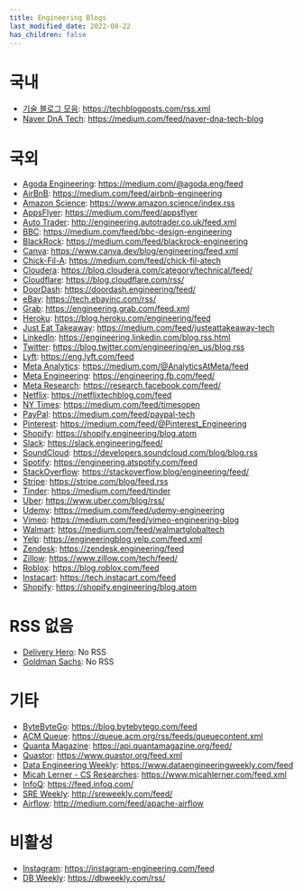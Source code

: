 ```yaml
---
title: Engineering Blogs
last_modified_date: 2022-08-22
has_children: false
---
```


# 국내
- [기술 블로그 모음](https://techblogposts.com/): https://techblogposts.com/rss.xml
- [Naver DnA Tech](https://medium.com/naver-dna-tech-blog): https://medium.com/feed/naver-dna-tech-blog

# 국외
- [Agoda Engineering](https://medium.com/@agoda.eng): https://medium.com/@agoda.eng/feed
- [AirBnB](https://medium.com/airbnb-engineering): https://medium.com/feed/airbnb-engineering
- [Amazon Science](https://www.amazon.science/): https://www.amazon.science/index.rss
- [AppsFlyer](https://medium.com/appsflyer): https://medium.com/feed/appsflyer
- [Auto Trader](https://engineering.autotrader.co.uk/): http://engineering.autotrader.co.uk/feed.xml
- [BBC](https://medium.com/bbc-design-engineering): https://medium.com/feed/bbc-design-engineering
- [BlackRock](https://medium.com/blackrock-engineering): https://medium.com/feed/blackrock-engineering
- [Canva](https://www.canva.dev/blog/engineering/): https://www.canva.dev/blog/engineering/feed.xml
- [Chick-Fil-A](https://medium.com/chick-fil-atech): https://medium.com/feed/chick-fil-atech
- [Cloudera](https://blog.cloudera.com/category/technical/): https://blog.cloudera.com/category/technical/feed/
- [Cloudflare](https://blog.cloudflare.com/): https://blog.cloudflare.com/rss/
- [DoorDash](https://doordash.engineering/): https://doordash.engineering/feed/
- [eBay](https://tech.ebayinc.com/): https://tech.ebayinc.com/rss/
- [Grab](https://engineering.grab.com/): https://engineering.grab.com/feed.xml
- [Heroku](https://blog.heroku.com/engineering/): https://blog.heroku.com/engineering/feed
- [Just Eat Takeaway](https://medium.com/justeattakeaway-tech): https://medium.com/feed/justeattakeaway-tech
- [LinkedIn](https://engineering.linkedin.com/): https://engineering.linkedin.com/blog.rss.html
- [Twitter](https://blog.twitter.com/engineering/en_us/): https://blog.twitter.com/engineering/en_us/blog.rss
- [Lyft](https://eng.lyft.com/): https://eng.lyft.com/feed
- [Meta Analytics](https://medium.com/@AnalyticsAtMeta/feed): https://medium.com/@AnalyticsAtMeta/feed
- [Meta Engineering](https://engineering.fb.com/): https://engineering.fb.com/feed/
- [Meta Research](https://research.facebook.com/): https://research.facebook.com/feed/
- [Netflix](https://netflixtechblog.com/): https://netflixtechblog.com/feed
- [NY Times](https://medium.com/timesopen): https://medium.com/feed/timesopen
- [PayPal](https://medium.com/paypal-tech): https://medium.com/feed/paypal-tech
- [Pinterest](https://medium.com/@Pinterest_Engineering): https://medium.com/feed/@Pinterest_Engineering
- [Shopify](https://shopify.engineering/): https://shopify.engineering/blog.atom
- [Slack](https://slack.engineering/): https://slack.engineering/feed/
- [SoundCloud](https://developers.soundcloud.com/blog/): https://developers.soundcloud.com/blog/blog.rss
- [Spotify](https://engineering.atspotify.com/): https://engineering.atspotify.com/feed
- [StackOverflow](https://stackoverflow.blog/engineering/): https://stackoverflow.blog/engineering/feed/
- [Stripe](https://stripe.com/blog/): https://stripe.com/blog/feed.rss
- [Tinder](https://medium.com/feed/tinder): https://medium.com/feed/tinder
- [Uber](https://www.uber.com/blog/): https://www.uber.com/blog/rss/
- [Udemy](https://medium.com/udemy-engineering): https://medium.com/feed/udemy-engineering
- [Vimeo](https://medium.com/vimeo-engineering-blog): https://medium.com/feed/vimeo-engineering-blog
- [Walmart](https://medium.com/walmartglobaltech): https://medium.com/feed/walmartglobaltech
- [Yelp](https://engineeringblog.yelp.com/): https://engineeringblog.yelp.com/feed.xml
- [Zendesk](https://zendesk.engineering/): https://zendesk.engineering/feed
- [Zillow](https://www.zillow.com/tech/): https://www.zillow.com/tech/feed/
- [Roblox](https://blog.roblox.com/): https://blog.roblox.com/feed
- [Instacart](https://tech.instacart.com/): https://tech.instacart.com/feed
- [Shopify](https://shopify.engineering/): https://shopify.engineering/blog.atom

# RSS 없음
- [Delivery Hero](https://tech.deliveryhero.com/): No RSS
- [Goldman Sachs](https://developer.gs.com/blog/posts): No RSS

# 기타
- [ByteByteGo](https://blog.bytebytego.com/): https://blog.bytebytego.com/feed
- [ACM Queue](https://queue.acm.org/): https://queue.acm.org/rss/feeds/queuecontent.xml
- [Quanta Magazine](https://www.quantamagazine.org/): https://api.quantamagazine.org/feed/
- [Quastor](https://blog.quastor.org/): https://www.quastor.org/feed.xml
- [Data Engineering Weekly](https://www.dataengineeringweekly.com/): https://www.dataengineeringweekly.com/feed
- [Micah Lerner - CS Researches](https://www.micahlerner.com/): https://www.micahlerner.com/feed.xml
- [InfoQ](https://www.infoq.com/): https://feed.infoq.com/
- [SRE Weekly](https://sreweekly.com/): http://sreweekly.com/feed/
- [Airflow](https://medium.com/apache-airflow): http://medium.com/feed/apache-airflow

# 비활성
- [Instagram](https://instagram-engineering.com/): https://instagram-engineering.com/feed
- [DB Weekly](https://dbweekly.com/): https://dbweekly.com/rss/
